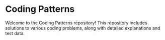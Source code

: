 # Coding Patterns

Welcome to the Coding Patterns repository! This repository includes solutions to various coding problems, along with detailed explanations and test data.
